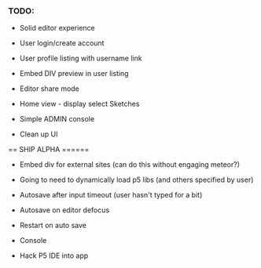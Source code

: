 

### TODO:

+ Solid editor experience

+ User login/create account
+ User profile listing with username link
+ Embed DIV preview in user listing

+ Editor share mode

+ Home view - display select Sketches

+ Simple ADMIN console

+ Clean up UI

== SHIP ALPHA ======

+ Embed div for external sites (can do this without engaging meteor?)
+ Going to need to dynamically load p5 libs (and others specified by user)
+ Autosave after input timeout (user hasn't typed for a bit)
+ Autosave on editor defocus
+ Restart on auto save

+ Console
+ Hack P5 IDE into app
